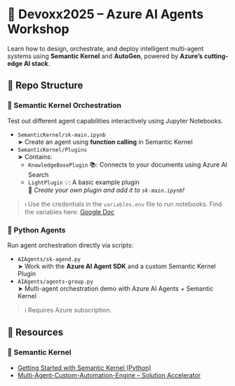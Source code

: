 # 🤖 Devoxx2025 – Azure AI Agents Workshop

Learn how to design, orchestrate, and deploy intelligent multi-agent systems using **Semantic Kernel** and **AutoGen**, powered by **Azure’s cutting-edge AI stack**.



## 📂 Repo Structure

### 📓 Semantic Kernel Orchestration 

Test out different agent capabilities interactively using Jupyter Notebooks.

- `SemanticKernel/sk-main.ipynb`  
  ➤ Create an agent using **function calling** in Semantic Kernel  
- `SemanticKernel/Plugins`  
  ➤ Contains:
  - `KnowledgeBasePlugin` 📚: Connects to your documents using Azure AI Search  
  - `LightPlugin` 💡: A basic example plugin  
  🔧 _Create your own plugin and add it to `sk-main.ipynb`!_

> ℹ️ Use the credentials in the `variables.env` file to run notebooks. Find the variables here: [Google Doc](https://docs.google.com/document/d/1yk_Sd_2M-hQ7VpBVDmJFygivwACPyFJQAzWNATetXp0/edit?usp=sharing)



### 🧠 Python Agents

Run agent orchestration directly via scripts:

- `AIAgents/sk-agend.py`  
  ➤ Work with the **Azure AI Agent SDK** and a custom Semantic Kernel Plugin  
- `AIAgents/agents-group.py`  
  ➤ Multi-agent orchestration demo with Azure AI Agents + Semantic Kernel  

> ℹ️ Requires Azure subscription. 


## 🔗 Resources

### 🧰 Semantic Kernel
- [Getting Started with Semantic Kernel (Python)](https://github.com/microsoft/semantic-kernel/tree/main/python/samples/getting_started)
- [Multi-Agent-Custom-Automation-Engine – Solution Accelerator](https://github.com/microsoft/Multi-Agent-Custom-Automation-Engine-Solution-Accelerator/tree/main)




